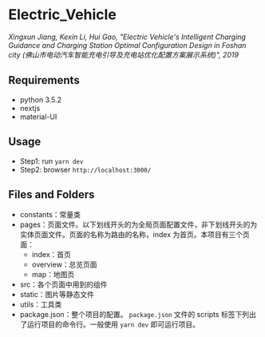 # Electric_Vehicle

*Xingxun Jiang, Kexin Li, Hui Gao, "Electric Vehicle's Intelligent Charging Guidance and Charging Station Optimal Configuration Design in Foshan city (佛山市电动汽车智能充电引导及充电站优化配置方案展示系统)", 2019*


## Requirements

- python 3.5.2 
- nextjs
- material-UI


## Usage

- Step1: run ```yarn dev ```
- Step2: browser ```http://localhost:3000/ ```


## Files and Folders

- constants：常量类
- pages：页面文件。以下划线开头的为全局页面配置文件，非下划线开头的为实体页面文件。页面的名称为路由的名称，index 为首页。本项目有三个页面：
  - index：首页 
  - overview：总览页面 
  - map：地图页 
- src：各个页面中用到的组件 
- static：图片等静态文件
- utils：工具类
- package.json：整个项目的配置。 `package.json` 文件的 scripts 标签下列出了运行项目的命令行。一般使用 `yarn dev` 即可运行项目。



